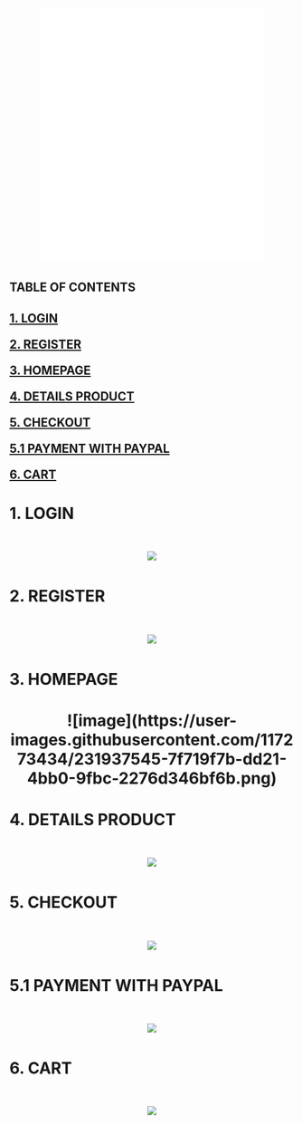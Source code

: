 <p align="center">
  <img width="400" height="450" src="https://github.com/hann2607/HANSHOP/blob/main/images/logo.png">
</p>

<h2>TABLE OF CONTENTS<h2>

[1. LOGIN](#login)  

[2. REGISTER](#register)  

[3. HOMEPAGE](#homepage)  

[4. DETAILS PRODUCT](#detailsProduct)  

[5. CHECKOUT](#checkout)  

[5.1 PAYMENT WITH PAYPAL](#paymentWithPaypal)  

[6. CART](#cart)  


<a name = "login"></a>
<h1>1. LOGIN<h1>
<p align="center">
<img src="https://user-images.githubusercontent.com/117273434/205692995-758841c0-4ee4-4582-afa5-b6f000e35922.png">
</p>

<a name = "register"></a>
<h1>2. REGISTER<h1>
<p align="center">
<img src="https://user-images.githubusercontent.com/117273434/205693510-f1899edb-c3d6-4b79-9cbb-a4978af8bc85.png">
</p>

<a name = "homepage"></a>
<h1>3. HOMEPAGE<h1>
<p align="center">
![image](https://user-images.githubusercontent.com/117273434/231937545-7f719f7b-dd21-4bb0-9fbc-2276d346bf6b.png)
</p>

<a name = "detailsProduct"></a>
<h1>4. DETAILS PRODUCT<h1>
<p align="center">
<img src="https://user-images.githubusercontent.com/117273434/205694792-47fafb84-7412-4a0b-8d20-f12e4c73a5e2.png">
</p>

<a name = "checkout"></a>
<h1>5. CHECKOUT<h1>
<p align="center">
<img src="https://user-images.githubusercontent.com/117273434/205694983-43c23621-e807-479d-b214-1f90dfccc075.png">
</p>

<a name = "paymentWithPaypal"></a>
<h1>5.1 PAYMENT WITH PAYPAL<h1>
<p align="center">
<img src="https://user-images.githubusercontent.com/117273434/205695467-b015e746-8c50-4377-b695-a2861c26baa2.png">
</p>

<a name = "cart"></a>
<h1>6. CART<h1>
<p align="center">
<img src="https://user-images.githubusercontent.com/117273434/205695558-39c1ef78-b012-4071-beb2-6f10003ad45f.png">
</p>
